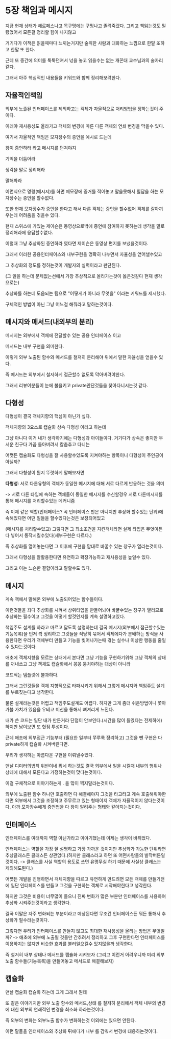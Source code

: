 # 5장 책임과 메시지

 지금 현재 상태가 헤르페스나고 목구멍에는 구멍나고 졸려죽겠다. 그리고 책읽는것도 밀렸었어서 모든걸 정리할 힘이 나지않고

거기다가 이책은 읽을때마다 느끼는거지만 술취한 사람과 대화하는 느낌으로 한말 또하고 한말 또 한다.

근데 또 중간에 의미를 툭툭던져서 넋을 놓고 읽을수는 없는 개꼰대 교수님과의 술자리 같다.



그래서 아주 핵심적인 내용들을 키워드와 함께 정리해보려한다.



## 자율적인책임

외부에 노출된 인터페이스를 제외하고는 객체가 자율적으로 처리방법을 정하는것이 주이다.

이래야 재사용성도 올라가고 객체의 변경에 따른 다른 객체의 연쇄 변경을 막을수 있다.



여기서 자율적인 책임은 모자장수의 증언을 예시로 드는데 

왕이 증언하라 라고 메시지를 던져야지

기억을 더듬어라

생각을 말로 정리해라

말해봐라



이런식으로 명령(메시지)를 하면 메모장에 증거를 적어놓고 말을못해서 필담을 하는 모자장수는 증언을 할수없다.

또한 현재 모자장수가 증언을 한다고 해서 다른 객체는 증언을 할수없어 객체를 갈아끼우는데 어려움을 겪을수 있다.

현재 스위스에 가있는 제이슨은 동영상으로밖에 증언에 참여하지 못하는데 생각을 말로 정리해라에 응답할수없다.

이럴때 그냥 추상화된 증언하라 였다면 제이슨은 동영상 편지를 보냈을것이다.



그래서 이러한 공용인터페이스와 내부구현을 명확히 나누면서 자율성을 얻어낼수있고



그 추상화의 정도를 정하는것이 개발자의 실력이라고 판단된다.

(그 일을 하는데 문제없는선에서 가장 추상적으로 올라가는것이 옳은것같다 현재 생각으로는)

추상화를 하는데 도움되는 팀으로 "어떻게가 아니라 무엇을" 이라는 키워드를 제시했다.



구체적인 방법이 아닌 그냥 어느걸 해줘라고 말하는것이다. 



## 메시지와 메서드(내외부의 분리)

메시지는 외부에서 객체에 전달할수 있는 공용 인터페이스 이고

메서드는 내부 구현을 의미한다.

이렇게 외부 노출된 함수와 메서드를 철저히 분리해야 위에서 말한 자율성을 얻을수 있다.

즉 메서드는 외부에서 철저하게 접근할수 없도록 막아버려야한다.

그래서 리뷰어분들이 눈에 불을키고 private안단것들을 찾아다니시는것 같다.



## 다형성

다형성이 결국 객체지향의 핵심이 아닌가 싶다.

객체지향의 3요소로 캡슐화 상속 다형성 이라고 하는데

그냥 아니다 이거 내가 생각하기에는 다형성과 아이들이다. 거기다가 상속은 좋지만 무서운 친구다 가끔 돌아버려서 칼춤추고 다니는



어쨋든 캡슐화도 다형성을 잘 사용할수있도록 지켜야하는 항목이니 다형성이 주인공이 아닐까?



그래서 다형성이 뭔지 뚜렷하게 말해보자면

**다형성**: 서로 다른유형의 객체가 동일한 메시지에 대해 서로 다르게 반응하는 것을 의미

-> 서로 다른 타입에 속하는 객체들이 동일한 메시지를 수신할경우 서로 다른메시지를 통해 메시지를 처리할수있는 메커니즘



즉 이제 같은 역할(인터페이스? 꼭 인터페이스 만은 아니지만 추상화 할수있는 단위)에 속해있다면 어떤 일들을 할수있다는것은 보장되어있고

(메시지를 처리할수있고) 그렇다면 그 최소조건을 지킨객체라면 실제 타입은 무엇이든 다 넣어서 동작시킬수있다(세부구현은 다르다.)

즉 추상화를 열어놓는다면 그 이후에 구현을 맘대로 바꿀수 있는 창구가 열리는것이다.



그래서 다형성을 잘활용한다면 유연하고 확장가능하고 재사용성을 높일수 있다.

그리고 이는 느슨한 결합이라고 말할수도 있다.



## 메시지

계속 책에서 말해온 외부에 노출되어있는 함수들이다.

이런것들을 죄다 추상화를 시켜서 상위타입을 만들어놔야 바꿀수있는 창구가 열리므로 추상화는 필수이고 그것을 어떻게 할것인지를 계속 설명하고있다.



책임주도 설계를 하라고 마르고 닳도록 설명하는데 결국 메시지(외부에서 접근할수있는 기능목록)을 먼저 쫙 정리하고 그것들을 적당히 묶어서 객체에다가 분배하는 방식을 사용한다면 우리가 객체부터 만들고 기능을 빚어나가는때 겪는 실수나 이상한 행동을 줄일수 있다는것이다.



애초에 객체지향을 모르는 상태에서 본다면 그냥 기능을 구현하기위해 그냥 객체의 상태를 꺼내쓰고 그냥 객체도 캡슐화해서 꽁꽁 뭉처야하는 대상이 아니라

코드적는 템플릿에 불과하다.



그래서 그런것들을 객체 지향적으로 타파시키기 위해서 그렇게 메시지와 책임주도 설계를 부르짖는다고 생각한다.

물론 설계라는것은 어렵고 책임주도설계도 어렵다. 하지만 그게 좀더 쉬운방법이니 쫓아가볼 가치가 있음을 우테코 미션을 통해서 뼈져리게 느낀다.

내가 쓴 코드는 일단 내가 만든거라 단점이 안보인다.(시간을 많이 들였다는 전제하에) 하지만 남이보면 또 헛점 투성이다.

근데 애초에 외부접근 기능부터 (필요한 일부터 쭈루룩 정리하고) 그것을 뺀 구현은 다 private하게 캡슐화 시켜버린다면.

우리가 생각하는 아름다운 구현을 이뤄낼수있다.  



맨날 디미터의법칙 위반이네 뭐네 하는것도 결국 외부에서 일을 시킬때 내부의 행위나 상테에 대해서 모른다고 가정하는것이 맞다는것이다.

이걸 구체적으로 이야기하는게 . 을 많이 찍지말라는것이다.

외부에 노출된 함수 하나만 호출하면 다 해결해야지 그것을 타고타고 계속 호출해줘야한다면 외부에서 그것을 조정하고 주무르고 있는 형태이지 객체가 자율적이지 않다는것이다. 아까 모자장수에게 증언법을 다 왕이 알려주는 형태와 같아지는것이다.



## 인터페이스

인터페이스를 여태까지 역할 아닌가라고 이야기했는데 이제는 생각이 바뀌었다.

인터페이스는 역할을 가장 잘 설명하고 가장 가까운 것이지만 추상화가 가능한 단위라면 추상클래스든 클래스든 상관없다.(하지만 클래스라고 하면 또 어떤사람들의 발작버튼일것이다. -> 클래스를 사실 역할의 용도로 쓰면 유명무실 하기 때문에 사실상 클래스는 제외해도된다.)

어쩃든 개발을 진행하면서 객체지향을 따르고 유연하게 만드려면 모든 객체를 만들기전에 일단 인터페이스를 만들고 그것을 구현하는 객체로 시작해야한다고 생각한다.

하지만 그것은 비용이 너무많이 들으니 진짜 변화가 많은 부분만 인터페이스를 사용하여 추상화 시켜주는것이라고 생각한다.

결국 이말은 자주 변화되는 부분이라고 예상된다면 무조건 인터페이스든 뭐든 통해서 추상화가 필수라는것이다.



그렇다면 우리가 인터페이스를 만들지 않고도 최대한 재사용성을 올리는 방법은 무엇일까? -> 애초에 외부에 노출될 것들만 간추려서 정리하고 그후 구현한다면 인터페이스를 이용하지는 않지만 비슷한 효과를 불러일으킬수 있지않을까 생각한다.



즉 철저히 내부 상태나 메서드를 캡슐화 시켜보자 (그리고 이런거 어려우니까 미리 외부노출 함수들(기능목록)을 만들어놓고 메서드로 해결해보자)



## 캡슐화

맨날 캡슐화 캡슐화 하는데 그게 그래서 뭔데

또 같은 이야기지만 외부 노출 함수와 메서드,상태 를 철저히 분리해서 객체 내부의 변경에 대한 외부의 연쇄적인 변경을 최소화 하라는것이다.

즉 외부의 변화는 외부노출 함수가 변화하는것 이외에는 있으면 안된다.

이런 말들을 인터페이스와 추상화 뒤에다가 내부 를 감춰서 변경에 대응하는것이다.







